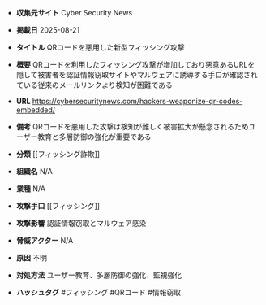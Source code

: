 - **収集元サイト**
Cyber Security News

- **掲載日**
2025-08-21

- **タイトル**
QRコードを悪用した新型フィッシング攻撃

- **概要**
QRコードを利用したフィッシング攻撃が増加しており悪意あるURLを隠して被害者を認証情報窃取サイトやマルウェアに誘導する手口が確認されている従来のメールリンクより検知が困難である

- **URL**
https://cybersecuritynews.com/hackers-weaponize-qr-codes-embedded/

- **備考**
QRコードを悪用した攻撃は検知が難しく被害拡大が懸念されるためユーザー教育と多層防御の強化が重要である

- **分類**
[[フィッシング詐欺]]

- **組織名**
N/A

- **業種**
N/A

- **攻撃手口**
[[フィッシング]]

- **攻撃影響**
認証情報窃取とマルウェア感染

- **脅威アクター**
N/A

- **原因**
不明

- **対処方法**
ユーザー教育、多層防御の強化、監視強化

- **ハッシュタグ**
#フィッシング #QRコード #情報窃取
